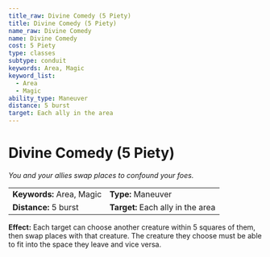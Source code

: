 ```yaml
---
title_raw: Divine Comedy (5 Piety)
title: Divine Comedy (5 Piety)
name_raw: Divine Comedy
name: Divine Comedy
cost: 5 Piety
type: classes
subtype: conduit
keywords: Area, Magic
keyword_list:
  - Area
  - Magic
ability_type: Maneuver
distance: 5 burst
target: Each ally in the area
---
```


# Divine Comedy (5 Piety)

*You and your allies swap places to confound your foes.*

|                           |                                   |
| :------------------------ | :-------------------------------- |
| **Keywords:** Area, Magic | **Type:** Maneuver                |
| **Distance:** 5 burst     | **Target:** Each ally in the area |

**Effect:** Each target can choose another creature within 5 squares of them, then swap places with that creature. The creature they choose must be able to fit into the space they leave and vice versa.
